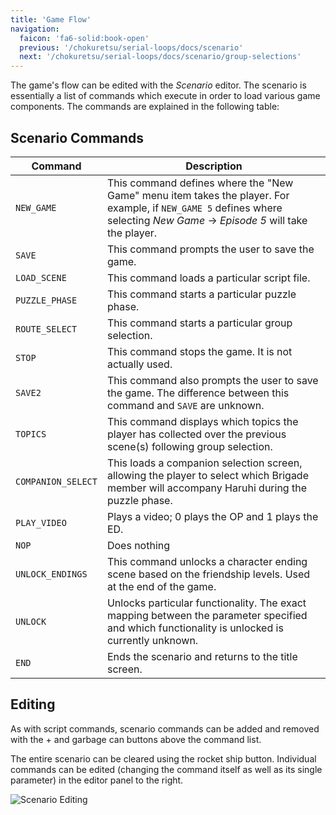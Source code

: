 ```yaml
---
title: 'Game Flow'
navigation:
  faicon: 'fa6-solid:book-open'
  previous: '/chokuretsu/serial-loops/docs/scenario'
  next: '/chokuretsu/serial-loops/docs/scenario/group-selections'
---
```

The game's flow can be edited with the _Scenario_ editor. The scenario is essentially a list of commands which execute in order to load various game
components. The commands are explained in the following table:

## Scenario Commands
| Command | Description |
|---------|-------------|
| `NEW_GAME` | This command defines where the "New Game" menu item takes the player. For example, if `NEW_GAME 5` defines where selecting _New Game_ &rarr; _Episode 5_ will take the player. |
| `SAVE` | This command prompts the user to save the game. |
| `LOAD_SCENE` | This command loads a particular script file. |
| `PUZZLE_PHASE` | This command starts a particular puzzle phase. |
| `ROUTE_SELECT` | This command starts a particular group selection. |
| `STOP` | This command stops the game. It is not actually used. |
| `SAVE2` | This command also prompts the user to save the game. The difference between this command and `SAVE` are unknown. |
| `TOPICS` | This command displays which topics the player has collected over the previous scene(s) following group selection. |
| `COMPANION_SELECT` | This loads a companion selection screen, allowing the player to select which Brigade member will accompany Haruhi during the puzzle phase. |
| `PLAY_VIDEO` | Plays a video; 0 plays the OP and 1 plays the ED. |
| `NOP` | Does nothing |
| `UNLOCK_ENDINGS` | This command unlocks a character ending scene based on the friendship levels. Used at the end of the game. |
| `UNLOCK` | Unlocks particular functionality. The exact mapping between the parameter specified and which functionality is unlocked is currently unknown. |
| `END` | Ends the scenario and returns to the title screen. |

## Editing
As with script commands, scenario commands can be added and removed with the + and garbage can buttons above the command list. 

The entire scenario can be cleared using the rocket ship button. Individual commands can be edited (changing the command itself as well as its single parameter) in the editor panel to the right.

![Scenario Editing](/images/chokuretsu/serial-loops/scenario-editing.png)